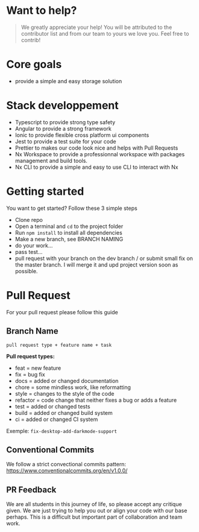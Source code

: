 # Want to help?
> We greatly appreciate your help! You will be attributed to the contributor list and from our team to yours we love you. Feel free to contrib!


# Core goals

- provide a simple and easy storage solution

# Stack developpement

- Typescript to provide strong type safety
- Angular to provide a strong framework
- Ionic to provide flexible cross platform ui components
- Jest to provide a test suite for your code
- Prettier to makes our code look nice and helps with Pull Requests
- Nx Workspace to provide a professionnal workspace with packages management and build tools.
- Nx CLI to provide a simple and easy to use CLI to interact with Nx


# Getting started

You want to get started? Follow these 3 simple steps

- Clone repo
- Open a terminal and `cd` to the project folder
- Run `npm install` to install all dependencies
- Make a new branch, see BRANCH NAMING
- do your work...
- pass test...
- pull request with your branch on the dev branch / or submit small fix on the master branch. I will merge it and upd project version soon as possible.


# Pull Request

For your pull request please follow this guide

## Branch Name

`pull request type + feature name + task`

**Pull request types:**

- feat = new feature
- fix = bug fix
- docs = added or changed documentation
- chore = some mindless work, like reformatting
- style = changes to the style of the code
- refactor = code change that neither fixes a bug or adds a feature
- test = added or changed tests
- build = added or changed build system
- ci = added or changed CI system

Exemple: `fix-desktop-add-darkmode-support`

## Conventional Commits

We follow a strict convectional commits pattern: 
https://www.conventionalcommits.org/en/v1.0.0/

## PR Feedback

We are all students in this journey of life, so please accept any critique given. We are just trying to help you out or align your code with our base perhaps. This is a difficult but important part of collaboration and team work.